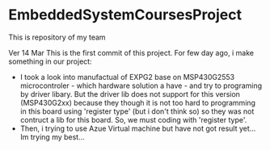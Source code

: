 # EmbeddedSystemCoursesProject
This is repository of my team 

Ver 14 Mar
This is the first commit of this project.
For few day ago, i make something in our project:
- I took a look into manufactual of EXPG2 base on MSP430G2553 microcontroler - which hardware solution a have - and try to programing by driver libary. But the driver lib does not support for this version (MSP430G2xx) because they though it is not too hard to programming in this board using 'register type' (but i don't think so) so they was not contruct a lib for this board. So, we must coding with 'register type'.
- Then, i trying to use Azue Virtual machine but have not got result yet... Im trying my best...